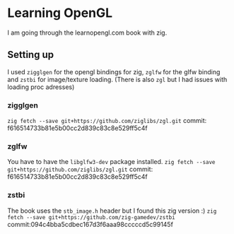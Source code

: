 # Learning OpenGL
I am going through the learnopengl.com book with zig.
## Setting up
I used `zigglgen` for the opengl bindings for zig, `zglfw` for the glfw binding and `zstbi` for image/texture loading.
(There is also `zgl` but I had issues with loading proc adresses)
### zigglgen
`zig fetch --save git+https://github.com/ziglibs/zgl.git`
commit: f616514733b81e5b00cc2d839c83c8e529ff5c4f
### zglfw
You have to have the `libglfw3-dev` package installed.
`zig fetch --save git+https://github.com/ziglibs/zgl.git`
commit: f616514733b81e5b00cc2d839c83c8e529ff5c4f
### zstbi
The book uses the `stb_image.h` header but I found this zig version :)
`zig fetch --save git+https://github.com/zig-gamedev/zstbi`
commit:094c4bba5cdbec167d3f6aaa98cccccd5c99145f
